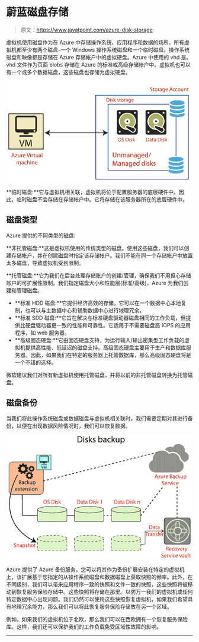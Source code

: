# 蔚蓝磁盘存储

> 原文：<https://www.javatpoint.com/azure-disk-storage>

虚拟机使用磁盘作为在 Azure 中存储操作系统、应用程序和数据的场所。所有虚拟机都至少有两个磁盘-一个 Windows 操作系统磁盘和一个临时磁盘。操作系统磁盘和映像都是存储在 Azure 存储帐户中的虚拟硬盘。Azure 中使用的 vhd 是。vhd 文件作为页面 blobs 存储在 Azure 的标准或高级存储帐户中。虚拟机也可以有一个或多个数据磁盘，这些磁盘也存储为虚拟硬盘。

![Azure Disk Storage](img/e72cab73102b17b7c9a41f5e0334f769.png)

**临时磁盘:**它与虚拟机相关联，虚拟机将位于配置服务器的底层硬件中。因此，临时磁盘不会存储在存储帐户中。它将存储在该服务器所在的底层硬件中。

## 磁盘类型

Azure 提供的不同类型的磁盘:

**非托管磁盘:**这是虚拟机使用的传统类型的磁盘。使用这些磁盘，我们可以创建存储帐户，并在创建磁盘时指定该存储帐户。我们不能在同一个存储帐户中放置太多磁盘，导致虚拟机受到限制。

**托管磁盘:**它为我们在后台处理存储账户的创建/管理，确保我们不用担心存储账户的可扩展性限制。我们指定磁盘大小和性能层(标准/高级)，Azure 为我们创建和管理磁盘。

*   **标准 HDD 磁盘:**它提供经济高效的存储。它可以在一个数据中心本地复制，也可以与主数据中心和辅助数据中心进行地理冗余。
*   **标准 SDD 磁盘:**它旨在解决与标准硬盘驱动器磁盘相同的工作负载，但提供比硬盘驱动器更一致的性能和可靠性。它适用于不需要磁盘高 IOPS 的应用程序，如 web 服务器。
*   **高级固态硬盘:**它由固态硬盘支持，为运行输入/输出密集型工作负载的虚拟机提供高性能、低延迟的磁盘支持。高级固态硬盘主要用于生产和数据库服务器。因此，如果我们在特定的服务器上托管数据库，那么高级固态硬盘将是一个不错的选择。

微软建议我们对所有新虚拟机使用托管磁盘，并将以前的非托管磁盘转换为托管磁盘。

## 磁盘备份

当我们将此操作系统磁盘或数据磁盘与虚拟机相关联时，我们需要定期对其进行备份，以便在出现数据风险情况时，我们可以恢复数据。

![Azure Disk Storage](img/e3055a8d215c9672ca9a8817b95c4b35.png)

Azure 提供了 Azure 备份服务，您可以将其作为备份扩展安装在特定的虚拟机上，该扩展基于您指定的从操作系统磁盘和数据磁盘上获取快照的频率。此外，在不同级别，我们可以带来应用程序一致的快照和文件一致的快照，这些快照将被移动到恢复服务保险存储中。这些快照将存储在那里。以防万一我们的虚拟机或任何特定数据中心出现问题。我们仍然可以使用这些快照恢复虚拟机，如果我们希望具有地理冗余能力，那么我们可以将此恢复服务保险存储放在另一个区域。

例如，如果我们的虚拟机位于北欧，那么我们可以在西欧拥有一个恢复服务保险库。这样，我们还可以保护我们的工作负载免受区域性故障的影响。

* * *